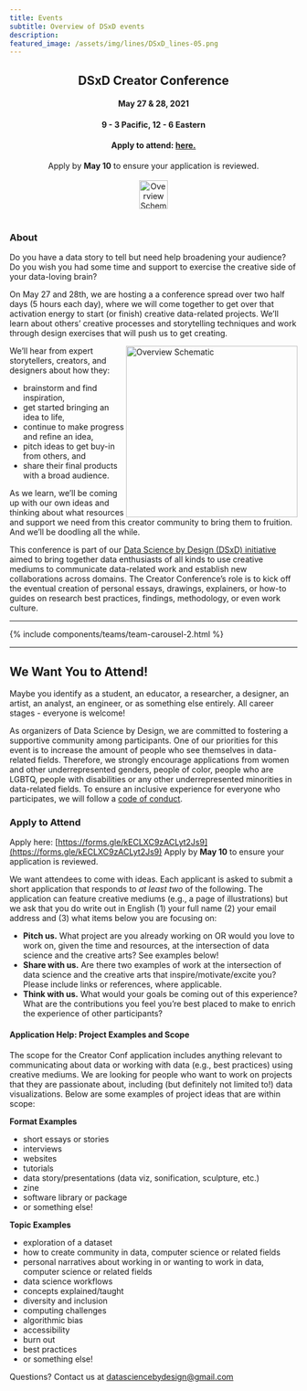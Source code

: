```yaml
---
title: Events
subtitle: Overview of DSxD events
description: 
featured_image: /assets/img/lines/DSxD_lines-05.png
---
```



<center><H2> DSxD Creator Conference </H2></center>
<center><H4> May 27 & 28, 2021 </H4></center>
<center><H4> 9 - 3 Pacific, 12 - 6 Eastern </H4></center>
<center><H4><b>Apply to attend</b>: <a href="https://forms.gle/kECLXC9zACLyt2Js9">here.</a></H4></center> 

<center>Apply by <b>May 10</b> to ensure your application is reviewed.</center>

<br>

<center><img src="../assets/img/lines/DSxD_lines-04.png" alt="Overview Schematic" height="50"></center>

<br>

### About

Do you have a data story to tell but need help broadening your audience? Do you wish you had some time and support to exercise the creative side of your data-loving brain?


On May 27 and 28th, we are hosting a a conference spread over two half days (5 hours each day), where we will come together to get over that activation energy to start (or finish) creative data-related projects. We’ll learn about others’ creative processes and storytelling techniques and work through design exercises that will push us to get creating. 

<img src="../assets/img/lines/DSxD_lines-07.png" alt="Overview Schematic" align="right" height="300">

We’ll hear from expert storytellers, creators, and designers about how they:

-  brainstorm and find inspiration, 
-  get started bringing an idea to life,
-  continue to make progress and refine an idea,
-  pitch ideas to get buy-in from others, and
-  share their final products with a broad audience.

As we learn, we’ll be coming up with our own ideas and thinking about what resources and support we need from this creator community to bring them to fruition. And we’ll be doodling all the while. 

This conference is part of our [Data Science by Design (DSxD) initiative](http://datasciencebydesign.org/blog/dsxd-overview)  aimed to bring together data enthusiasts of all kinds to use creative mediums to communicate data-related work and establish new collaborations across domains. The Creator Conference’s role is to kick off the eventual creation of personal essays, drawings, explainers, or how-to guides on research best practices, findings, methodology, or even work culture. 

---

{% include components/teams/team-carousel-2.html %}

---

## We Want You to Attend!

Maybe you identify as a student, an educator, a researcher, a designer, an artist, an analyst, an engineer, or as something else entirely. All career stages - everyone is welcome! 

As organizers of Data Science by Design, we are committed to fostering a supportive community among participants. One of our priorities for this event is to increase the amount of people who see themselves in data-related fields. Therefore, we strongly encourage applications from women and other underrepresented genders, people of color, people who are LGBTQ, people with disabilities or any other underrepresented minorities in data-related fields. To ensure an inclusive experience for everyone who participates, we will follow a [code of conduct](http://datasciencebydesign.org/coc).

### Apply to Attend

Apply here: [https://forms.gle/kECLXC9zACLyt2Js9](https://forms.gle/kECLXC9zACLyt2Js9) Apply by <b>May 10</b> to ensure your application is reviewed.

We want attendees to come with ideas.  Each applicant is asked to submit a short application that responds to *at least two* of the following. The application can feature creative mediums (e.g., a page of illustrations) but we ask that you do write out in English (1) your full name (2) your email address and (3) what items below you are focusing on: 

-  **Pitch us.** What project are you already working on OR would you love to work on, given the time and resources, at the intersection of data science and the creative arts? See examples below!
-  **Share with us.** Are there two examples of work at the intersection of data science and the creative arts that inspire/motivate/excite you? Please include links or references, where applicable. 
-  **Think with us.** What would your goals be coming out of this experience? What are the contributions you feel you’re best placed to make to enrich the experience of other participants?

#### Application Help: Project Examples and Scope

The scope for the Creator Conf application includes anything relevant to communicating about data or working with data (e.g., best practices) using creative mediums. We are looking for people who want to work on projects that they are passionate about, including (but definitely not limited to!) data visualizations. Below are some examples of project ideas that are within scope:
 
**Format Examples**

-  short essays or stories
-  interviews
-  websites
-  tutorials
-  data story/presentations (data viz, sonification, sculpture, etc.)
-  zine
-  software library or package
-  or something else! 
 
**Topic Examples**

-  exploration of a dataset
-  how to create community in data, computer science or related fields
-  personal narratives about working in or wanting to work in data, computer science or related fields
-  data science workflows
-  concepts explained/taught
-  diversity and inclusion
-  computing challenges
-  algorithmic bias
-  accessibility
-  burn out
-  best practices
-  or something else!


Questions? Contact us at datasciencebydesign@gmail.com

